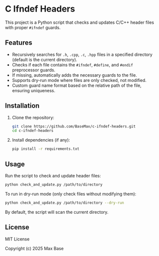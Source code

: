 # C Ifndef Headers

This project is a Python script that checks and updates C/C++ header files with proper `#ifndef` guards.

## Features

- Recursively searches for `.h`, `.cpp`, `.c`, `.hpp` files in a specified directory (default is the current directory).
- Checks if each file contains the `#ifndef`, `#define`, and `#endif` preprocessor guards.
- If missing, automatically adds the necessary guards to the file.
- Supports dry-run mode where files are only checked, not modified.
- Custom guard name format based on the relative path of the file, ensuring uniqueness.

## Installation

1. Clone the repository:

   ```bash
   git clone https://github.com/BaseMax/c-ifndef-headers.git
   cd c-ifndef-headers
   ```

2. Install dependencies (if any):

   ```bash
   pip install -r requirements.txt
   ```

## Usage

Run the script to check and update header files:

```bash
python check_and_update.py /path/to/directory
```

To run in dry-run mode (only check files without modifying them):

```bash
python check_and_update.py /path/to/directory --dry-run
```

By default, the script will scan the current directory.

## License

MIT License

Copyright (c) 2025 Max Base
